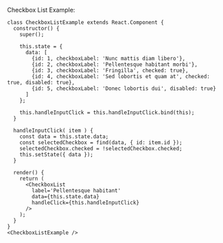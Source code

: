Checkbox List Example:
    
    class CheckboxListExample extends React.Component {
      constructor() {
        super();
        
        this.state = {
          data: [
            {id: 1, checkboxLabel: 'Nunc mattis diam libero'},
            {id: 2, checkboxLabel: 'Pellentesque habitant morbi'},
            {id: 3, checkboxLabel: 'Fringilla', checked: true},
            {id: 4, checkboxLabel: 'Sed lobortis et quam at', checked: true, disabled: true},
            {id: 5, checkboxLabel: 'Donec lobortis dui', disabled: true}
          ]
        };

        this.handleInputClick = this.handleInputClick.bind(this);
      }

      handleInputClick( item ) {
        const data = this.state.data;
        const selectedCheckbox = find(data, { id: item.id });
        selectedCheckbox.checked = !selectedCheckbox.checked;
        this.setState({ data });
      }

      render() {
        return (
          <CheckboxList
            label='Pellentesque habitant'
            data={this.state.data}
            handleClick={this.handleInputClick}
          />
        );
      }
    } 
    <CheckboxListExample />
